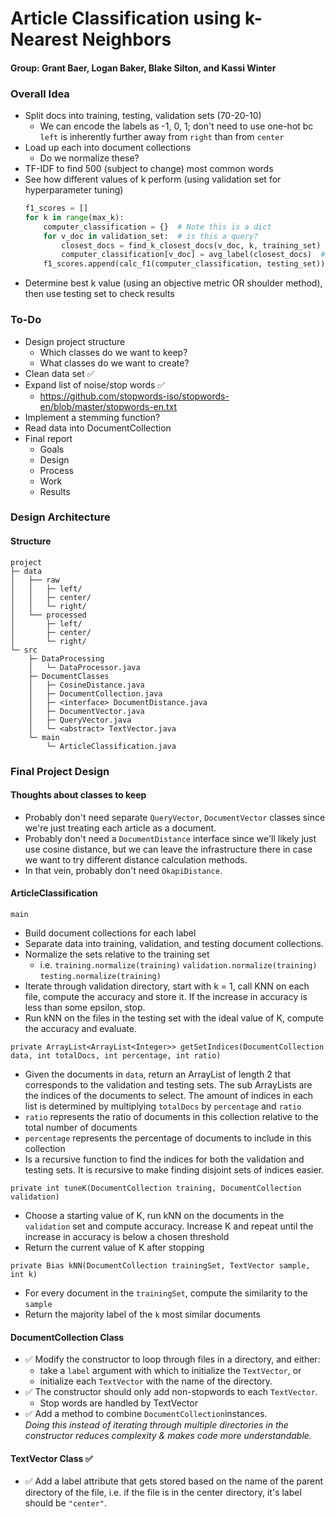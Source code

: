# Article Classification using k-Nearest Neighbors
#### Group: Grant Baer, Logan Baker, Blake Silton, and Kassi Winter

### Overall Idea
* Split docs into training, testing, validation sets (70-20-10)
  * We can encode the labels as -1, 0, 1; 
    don't need to use one-hot bc `left` is inherently further away from `right` than from `center`
* Load up each into document collections
  * Do we normalize these?
* TF-IDF to find 500 (subject to change) most common words
* See how different values of k perform (using validation set for hyperparameter tuning)
    ```python
    f1_scores = []
    for k in range(max_k):
        computer_classification = {}  # Note this is a dict
        for v_doc in validation_set:  # is this a query?
            closest_docs = find_k_closest_docs(v_doc, k, training_set)
            computer_classification[v_doc] = avg_label(closest_docs)  # maybe median instead of mean?
        f1_scores.append(calc_f1(computer_classification, testing_set))
    ```
* Determine best k value (using an objective metric OR shoulder method), then use testing set to check results


### To-Do
* Design project structure
  * Which classes do we want to keep?
  * What classes do we want to create?
* Clean data set ✅
* Expand list of noise/stop words ✅
  * https://github.com/stopwords-iso/stopwords-en/blob/master/stopwords-en.txt
* Implement a stemming function?
* Read data into DocumentCollection
* Final report
    * Goals
    * Design
    * Process
    * Work
    * Results

### Design Architecture

#### Structure
```
project
├─ data
│   ├── raw
│   │   ├─ left/
│   │   ├─ center/
│   │   └─ right/
│   └── processed
│       ├─ left/
│       ├─ center/
│       └─ right/
└─ src
    ├─ DataProcessing
    │   └─ DataProcessor.java
    ├─ DocumentClasses
    │   ├─ CosineDistance.java
    │   ├─ DocumentCollection.java
    │   ├─ <interface> DocumentDistance.java
    │   ├─ DocumentVector.java
    │   ├─ QueryVector.java
    │   └─ <abstract> TextVector.java
    └─ main
        └─ ArticleClassification.java
```

### Final Project Design
#### Thoughts about classes to keep
* Probably don't need separate `QueryVector`, `DocumentVector` classes
since we're just treating each article as a document.
* Probably don't need a `DocumentDistance` interface since we'll likely just use cosine distance, but we can leave the
infrastructure there in case we want to try different distance calculation methods.
* In that vein, probably don't need `OkapiDistance`.
#### ArticleClassification
`main`
  * Build document collections for each label
  * Separate data into training, validation, and testing document collections.
  * Normalize the sets relative to the training set
    * i.e. `training.normalize(training)` `validation.normalize(training)` `testing.normalize(training)`
  * Iterate through validation directory, start with k = 1, call KNN on each file, compute the accuracy and store it.
  If the increase in accuracy is less than some epsilon, stop.
  * Run kNN on the files in the testing set with the ideal value of K, compute the accuracy and evaluate.

`private ArrayList<ArrayList<Integer>> getSetIndices(DocumentCollection data, int totalDocs, int percentage, int ratio)`
  * Given the documents in `data`, return an ArrayList of length 2 that corresponds to the validation and testing sets. The sub ArrayLists are the indices of the documents to select. The amount of indices in each list is determined by multiplying `totalDocs` by `percentage` and `ratio`
  * `ratio` represents the ratio of documents in this collection relative to the total number of documents
  * `percentage` represents the percentage of documents to include in this collection
  * Is a recursive function to find the indices for both the validation and testing sets. It is recursive to make finding disjoint sets of indices easier.

`private int tuneK(DocumentCollection training, DocumentCollection validation)`
 * Choose a starting value of K, run kNN on the documents in the `validation` set and compute accuracy. Increase K and repeat until the increase in accuracy is below a chosen threshold
 * Return the current value of K after stopping

`private Bias kNN(DocumentCollection trainingSet, TextVector sample, int k)`
  * For every document in the `trainingSet`, compute the similarity to the `sample`
  * Return the majority label of the `k` most similar documents

#### DocumentCollection Class
* ✅ Modify the constructor to loop through files in a directory, and either:
  * take a `label` argument with which to initialize the `TextVector`, or
  * initialize each `TextVector` with the name of the directory.
* ✅ The constructor should only add non-stopwords to each `TextVector`.
  *  Stop words are handled by TextVector
* ✅ Add a method to combine `DocumentCollection`instances.\
  *Doing this instead of iterating through multiple directories in the constructor 
reduces complexity & makes code more understandable.*
#### TextVector Class ✅
* ✅ Add a label attribute that gets stored based on the name of the parent directory of the file,
i.e. if the file is in the center directory, it's label should be `"center"`.